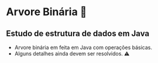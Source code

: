 # Arvore Binária 🌲
## Estudo de estrutura de dados em Java

- Arvore binária em feita em Java com operações básicas.
- Alguns detalhes ainda devem ser resolvidos. ⚠
